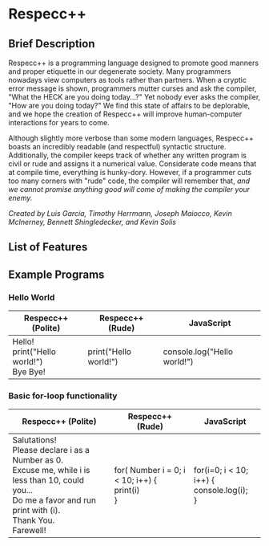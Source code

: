 # Respecc++

## Brief Description
Respecc++ is a programming language designed to promote good manners and proper etiquette in our degenerate society. Many programmers nowadays view computers as tools rather than partners. When a cryptic error message is shown, programmers mutter curses and ask the compiler, "What the HECK are you doing today...?" Yet nobody ever asks the compiler, "How are you doing today?" We find this state of affairs to be deplorable, and we hope the creation of Respecc++ will improve human-computer interactions for years to come.

Although slightly more verbose than some modern languages, Respecc++ boasts an incredibly readable (and respectful) syntactic structure. Additionally, the compiler keeps track of whether any written program is civil or rude and assigns it a numerical value. Considerate code means that at compile time, everything is hunky-dory. However, if a programmer cuts too many corners with "rude" code, the compiler will remember that, *and we cannot promise anything good will come of making the compiler your enemy.* 

*Created by Luis Garcia, Timothy Herrmann, Joseph Maiocco, Kevin McInerney, Bennett Shingledecker, and Kevin Solis*

## List of Features

## Example Programs

### Hello World

| Respecc++ (Polite) | Respecc++ (Rude) | JavaScript |
| ------------------ | ---------------- | ---------- |
|Hello!<br>print("Hello world!")<br>Bye Bye! | print("Hello world!") | console.log("Hello world!")

### Basic for-loop functionality

| Respecc++ (Polite) | Respecc++ (Rude) | JavaScript |
| ------------------ | ---------------- | ---------- |
| Salutations!<br>Please declare i as a Number as 0.<br>Excuse me, while i is less than 10, could you...<br>Do me a favor and run print with (i).<br>Thank You.<br>Farewell! | for( Number i = 0; i < 10; i++) {<br>  print(i)<br>} | for(i=0; i < 10; i++) {<br>  console.log(i);<br>}


